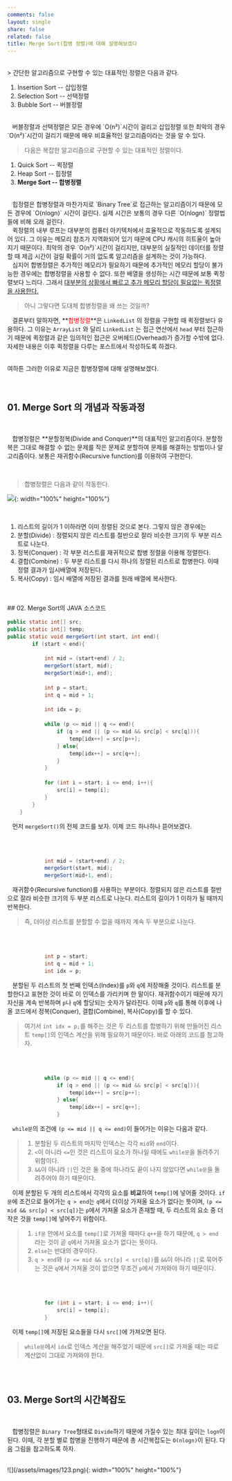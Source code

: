 ```yaml
---
comments: false
layout: single
share: false
related: false
title: Merge Sort(합병 정렬)에 대해 설명해보겠다
---
```


<br/>
> 간단한 알고리즘으로 구현할 수 있는 대표적인 정렬은 다음과 같다.

1. Insertion Sort -- 삽입정렬
2. Selection Sort -- 선택정렬
3. Bubble Sort -- 버블정렬

<br/>
 &nbsp;&nbsp; 버블정렬과 선택정렬은 모든 경우에 `O(n²)`시간이 걸리고 삽입정렬 또한 최악의 경우 `O(n²)`시간이 걸리기 때문에 매우 비효율적인 알고리즘이라는 것을 알 수 있다. 

<br/>

> 다음은 복잡한 알고리즘으로 구현할 수 있는 대표적인 정렬이다.


1. Quick Sort -- 퀵정렬
2. Heap Sort -- 힙정렬
3. **Merge Sort -- 합병정렬**

<br/>
&nbsp;&nbsp; 힙정렬은 합병정렬과 마찬가지로 `Binary Tree`로 접근하는 알고리즘이기 때문에 모든 경우에 `O(nlogn)` 시간이 걸린다. 실제 시간은 보통의 경우 다른 `O(nlogn)` 정렬법들에 비해 오래 걸린다.  
<br/>
&nbsp;&nbsp; 퀵정렬의 내부 루프는 대부분의 컴퓨터 아키텍처에서 효율적으로 작동하도록 설계되어 있다. 그 이유는 메모리 참조가 지역화되어 있기 때문에 CPU 캐시의 히트율이 높아지기 때문이다. 최악의 경우 `O(n²)`시간이 걸리지만, 대부분의 실질적인 데이터를 정렬할 때 제곱 시간이 걸릴 확률이 거의 없도록 알고리즘을 설계하는 것이 가능하다.  
<br/>
&nbsp;&nbsp; 심지어 합병정렬은 추가적인 메모리가 필요하기 때문에 추가적인 메모리 할당이 불가능한 경우에는 합병정렬을 사용할 수 없다. 또한 배열을 생성하는 시간 때문에 보통 퀵정렬보다 느리다. 그래서 <u>대부분의 상황에서 빠르고 추가 메모리 할당이 필요없는 퀵정렬을 사용한다.</u> 

<br/>
	
> 아니 그렇다면 도대체 합병정렬을 왜 쓰는 것일까? 

&nbsp;&nbsp; 	결론부터 말하자면, **<span style="color:red">합병정렬</span>**은 `LinkedList` 의 정렬을 구현할 때 퀵정렬보다 유용하다. 그 이유는 `ArrayList` 와 달리 `LinkedList` 는 접근 연산에서 `head` 부터 접근하기 때문에 퀵정렬과 같은 임의적인 접근은 오버헤드(Overhead)가 증가할 수밖에 없다. 자세한 내용은 이후 퀵정렬을 다루는 포스트에서 작성하도록 하겠다.

<br/>
여하튼 그러한 이유로 지금은 합병정렬에 대해 설명해보겠다.
	
<br/>
<br/>
<br/>


## 01. Merge Sort 의 개념과 작동과정
<br/>

&nbsp;&nbsp; 합병정렬은 **분할정복(Divide and Conquer)**의 대표적인 알고리즘이다. 분할정복은 그대로 해결할 수 없는 문제를 작은 문제로 분할하여 문제를 해결하는 방법이나 알고리즘이다. 보통은 재귀함수(Recursive function)를 이용하여 구현한다.

<br/>

>합병정렬은 다음과 같이 작동한다.

![](https://upload.wikimedia.org/wikipedia/commons/c/cc/Merge-sort-example-300px.gif){: width="100%" height="100%"}

<br/>

1. 리스트의 길이가 1 이하라면 이미 정렬된 것으로 본다. 그렇지 않은 경우에는
2. 분할(Divide) : 정렬되지 않은 리스트를 절반으로 잘라 비슷한 크기의 두 부분 리스트로 나눈다.
3. 정복(Conquer) : 각 부분 리스트를 재귀적으로 합병 정렬을 이용해 정렬한다.
4. 결합(Combine) : 두 부분 리스트를 다시 하나의 정렬된 리스트로 합병한다. 이때 정렬 결과가 임시배열에 저장된다.
5. 복사(Copy) : 임시 배열에 저장된 결과를 원래 배열에 복사한다.

<br/>
<br/>
## 02.  Merge Sort의  JAVA 소스코드
<br/>

```java
public static int[] src;
public static int[] temp;
public static void mergeSort(int start, int end){
        if (start < end){

            int mid = (start+end) / 2;
            mergeSort(start, mid);
            mergeSort(mid+1, end);

            int p = start;
            int q = mid + 1;

            int idx = p;

            while (p <= mid || q <= end){ 
                if (q > end || (p <= mid && src[p] < src[q])){ 
                    temp[idx++] = src[p++];
                } else{
                    temp[idx++] = src[q++];
                }
            }

            for (int i = start; i <= end; i++){
                src[i] = temp[i];
            }
        }
    }
```


&nbsp;&nbsp; 먼저 `mergeSort()`의 전체 코드를 보자. 이제 코드 하나하나 뜯어보겠다.

<br/>
<br/>


```java
            int mid = (start+end) / 2;
            mergeSort(start, mid);
            mergeSort(mid+1, end);
```

&nbsp;&nbsp; 재귀함수(Recursive function)를 사용하는 부분이다. 정렬되지 않은 리스트를 절반으로 잘라 비슷한 크기의 두 부분 리스트로 나눈다. 리스트의 길이가 1 이하가 될 때까지 반복한다.
> 즉, 더이상 리스트를 분할할 수 없을 때까지 계속 두 부분으로 나눈다.

<br/>
<br/>


```java
            int p = start;
            int q = mid + 1;
            int idx = p;
```
&nbsp;&nbsp; 분할된 두 리스트의 첫 번째 인덱스(Index)를 `p`와 `q`에 저장해줄 것이다. 리스트를 분할한다고 표현한 것이 바로 이 인덱스를 가리키며 한 말이다. 재귀함수이기 때문에 자기 자신을 계속 반복하며 `p`나 `q`에 할당되는 숫자가 달라진다. 이때 `p`와 `q`를 통해 이후에 나올 코드에서 정복(Conquer), 결합(Combine), 복사(Copy)를 할 수 있다.
<br/>
> 여기서 `int idx = p;`를 해주는 것은 두 리스트를 합병하기 위해 만들어진 리스트 `temp[]`의 인덱스 계산을 위해 필요하기 때문이다. 바로 아래의 코드를 참고하자.

<br/>
<br/>


```java
            while (p <= mid || q <= end){
                if (q > end || (p <= mid && src[p] < src[q])){
                    temp[idx++] = src[p++];
                } else{
                    temp[idx++] = src[q++];
                }
```
&nbsp;&nbsp; `while문`의 조건에 `(p <= mid || q <= end)`이 들어가는 이유는 다음과 같다.
> 1. 분할된 두 리스트의 마지막 인덱스는 각각 `mid`와 `end`이다.
> 2. `<`이 아니라 `<=`인 것은 리스트이 요소가 하나일 때에도 `while문`을 돌려주기 위함이다.
> 3. `&&`이 아니라 `||`인 것은 둘 중에 하나라도 끝이 나지 않았다면 `while문`을 돌려주어야 하기 때문이다.

&nbsp;&nbsp; 이제 분할된 두 개의 리스트에서 각각의 요소를 **비교**하여 `temp[]`에 넣어줄 것이다. `if문`에 조건으로 들어가는 `q > end`는 `q`에서 더이상 가져올 요소가 없다는 뜻이며, `(p <= mid && src[p] < src[q])`는 `p`에서 가져올 요소가 존재할 때, 두 리스트의 요소 중 더 작은 것을 `temp[]`에 넣어주기 위함이다. 
> 1. `if문` 안에서 요소를 `temp[]`로 가져올 때마다 `q++`을 하기 때문에, `q > end` 라는 것이 곧 `q`에서 가져올 요소가 없다는 뜻이다.
> 2. `else`는 반대의 경우이다.
> 3. `q > end`와 `(p <= mid && src[p] < src[q])`를 `&&`이 아니라 `||`로 묶어주는 것은 `q`에서 가져올 것이 없으면 무조건 `p`에서 가져와야 하기 때문이다.

<br/>
<br/>


```java
            for (int i = start; i <= end; i++){
                src[i] = temp[i];
            }
```
&nbsp;&nbsp; 이제 `temp[]`에 저장된 요소들을 다시 `src[]`에 가져오면 된다.
>`while문`에서 `idx`로 인덱스 계산을 해주었기 때문에 `src[]`로 가져올 때는 따로 계산없이 그대로 가져와야 한다.

<br/>
<br/>

## 03. Merge Sort의 시간복잡도
<br/>

&nbsp;&nbsp; 합병정렬은 `Binary Tree`형태로 `Divide`하기 때문에 가질수 있는 최대 깊이는 `logn`이 된다. 이때, 각 분할 별로 합병을 진행하기 때문에 총 시간복잡도는 `O(nlogn)`이 된다. 다음 그림을 참고하도록 하자.

<br/>
![](/assets/images/123.png){: width="100%" height="100%"}
